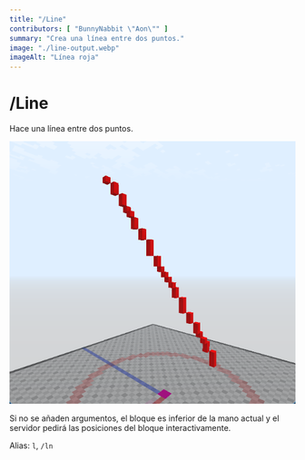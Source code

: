 ```yaml
---
title: "/Line"
contributors: [ "BunnyNabbit \"Aon\"" ]
summary: "Crea una línea entre dos puntos."
image: "./line-output.webp"
imageAlt: "Línea roja"
---
```


# /Line

Hace una línea entre dos puntos.

![Línea roja](./line-output.webp)

Si no se añaden argumentos, el bloque es inferior de la mano actual y el servidor pedirá las posiciones del bloque interactivamente.

Alias: `l`, `/ln`
